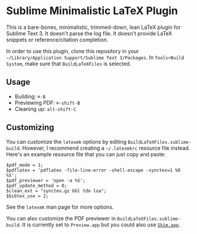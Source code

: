 # Sublime Minimalistic LaTeX Plugin

This is a bare-bones, minimalistic, trimmed-down, lean LaTeX plugin for Sublime Text 3. It doesn't parse the log file. It doesn't provide LaTeX snippets or reference/citation completion.

In order to use this plugin, clone this repository in your `~/Library/Application Support/Sublime Text 3/Packages`. In `Tools>Build System`, make sure that `BuildLaTeXFiles` is selected.

## Usage

* Building: `⌘-B`
* Previewing PDF: `⌘-shift-B`
* Cleaning up: `alt-shift-C`

## Customizing

You can customize the `latexmk` options by editing `BuildLaTeXFiles.sublime-build`. However, I recommend creating a `~/.latexmkrc` resource file instead. Here's an example resource file that you can just copy and paste:

````
$pdf_mode = 1;
$pdflatex = 'pdflatex -file-line-error -shell-escape -synctex=1 %O %S';
$pdf_previewer = 'open -a %S';
$pdf_update_method = 0;
$clean_ext = "synctex.gz bbl tdo loa";
$bibtex_use = 2;
````

See the `latexmk` man page for more options.

You can also customize the PDF previewer in `BuildLaTeXFiles.sublime-build`. It is currently set to `Preview.app` but you could also use [`Skim.app`](http://skim-app.sourceforge.net).

